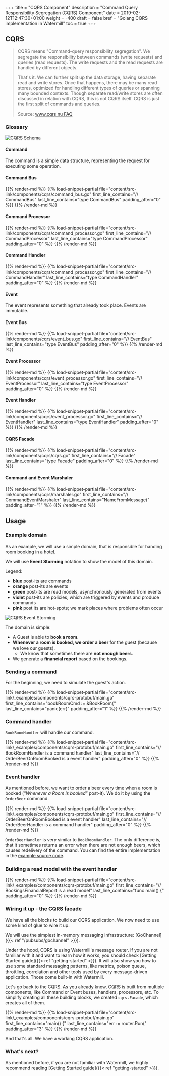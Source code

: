 +++
title = "CQRS Component"
description = "Command Query Responsibility Segregation (CQRS) Component"
date = 2019-02-12T12:47:30+01:00
weight = -400
draft = false
bref = "Golang CQRS implementation in Watermill"
toc = true
+++

## CQRS

> CQRS means "Command-query responsibility segregation". We segregate the responsibility between commands (write requests) and queries (read requests). The write requests and the read requests are handled by different objects.
>
> That's it. We can further split up the data storage, having separate read and write stores. Once that happens, there may be many read stores, optimized for handling different types of queries or spanning many bounded contexts. Though separate read/write stores are often discussed in relation with CQRS, this is not CQRS itself. CQRS is just the first split of commands and queries.
>
> Source: [www.cqrs.nu FAQ](http://www.cqrs.nu/Faq/command-query-responsibility-segregation)

### Glossary

![CQRS Schema](https://threedots.tech/watermill-io/cqrs-big-picture.svg)

#### Command

The command is a simple data structure, representing the request for executing some operation.

#### Command Bus

{{% render-md %}}
{{% load-snippet-partial file="content/src-link/components/cqrs/command_bus.go" first_line_contains="// CommandBus" last_line_contains="type CommandBus" padding_after="0" %}}
{{% /render-md %}}

#### Command Processor

{{% render-md %}}
{{% load-snippet-partial file="content/src-link/components/cqrs/command_processor.go" first_line_contains="// CommandProcessor" last_line_contains="type CommandProcessor" padding_after="0" %}}
{{% /render-md %}}

#### Command Handler

{{% render-md %}}
{{% load-snippet-partial file="content/src-link/components/cqrs/command_processor.go" first_line_contains="// CommandHandler" last_line_contains="type CommandHandler" padding_after="0" %}}
{{% /render-md %}}

#### Event

The event represents something that already took place. Events are immutable.

#### Event Bus

{{% render-md %}}
{{% load-snippet-partial file="content/src-link/components/cqrs/event_bus.go" first_line_contains="// EventBus" last_line_contains="type EventBus" padding_after="0" %}}
{{% /render-md %}}

#### Event Processor

{{% render-md %}}
{{% load-snippet-partial file="content/src-link/components/cqrs/event_processor.go" first_line_contains="// EventProcessor" last_line_contains="type EventProcessor" padding_after="0" %}}
{{% /render-md %}}

#### Event Handler

{{% render-md %}}
{{% load-snippet-partial file="content/src-link/components/cqrs/event_processor.go" first_line_contains="// EventHandler" last_line_contains="type EventHandler" padding_after="0" %}}
{{% /render-md %}}

#### CQRS Facade

{{% render-md %}}
{{% load-snippet-partial file="content/src-link/components/cqrs/cqrs.go" first_line_contains="// Facade" last_line_contains="type Facade" padding_after="0" %}}
{{% /render-md %}}

#### Command and Event Marshaler

{{% render-md %}}
{{% load-snippet-partial file="content/src-link/components/cqrs/marshaler.go" first_line_contains="// CommandEventMarshaler" last_line_contains="NameFromMessage(" padding_after="1" %}}
{{% /render-md %}}

## Usage

### Example domain

As an example, we will use a simple domain, that is responsible for handing room booking in a hotel.

We will use **Event Storming** notation to show the model of this domain.

Legend:

- **blue** post-its are commands
- **orange** post-its are events
- **green** post-its are read models, asynchronously generated from events
- **violet** post-its are policies, which are triggered by events and produce commands
- **pink** post its are hot-spots; we mark places where problems often occur

![CQRS Event Storming](https://threedots.tech/watermill-io/cqrs-example-storming.png)

The domain is simple:

- A Guest is able to **book a room**.
- **Whenever a room is booked, we order a beer** for the guest (because we love our guests).
    - We know that sometimes there are **not enough beers**.
- We generate a **financial report** based on the bookings.


### Sending a command

For the beginning, we need to simulate the guest's action.

{{% render-md %}}
{{% load-snippet-partial file="content/src-link/_examples/components/cqrs-protobuf/main.go" first_line_contains="bookRoomCmd := &BookRoom{" last_line_contains="panic(err)" padding_after="1" %}}
{{% /render-md %}}

### Command handler

`BookRoomHandler` will handle our command.

{{% render-md %}}
{{% load-snippet-partial file="content/src-link/_examples/components/cqrs-protobuf/main.go" first_line_contains="// BookRoomHandler is a command handler" last_line_contains="// OrderBeerOnRoomBooked is a event handler" padding_after="0" %}}
{{% /render-md %}}

### Event handler

As mentioned before, we want to order a beer every time when a room is booked (*"Whenever a Room is booked"* post-it). We do it by using the `OrderBeer` command.

{{% render-md %}}
{{% load-snippet-partial file="content/src-link/_examples/components/cqrs-protobuf/main.go" first_line_contains="// OrderBeerOnRoomBooked is a event handler" last_line_contains="// OrderBeerHandler is a command handler" padding_after="0" %}}
{{% /render-md %}}

`OrderBeerHandler` is very similar to `BookRoomHandler`. The only difference is, that it sometimes returns an error when there are not enough beers, which causes redelivery of the command.
You can find the entire implementation in the [example source code](https://github.com/ThreeDotsLabs/watermill/tree/master/_examples/components/cqrs-protobuf/?utm_source=cqrs_doc).

### Building a read model with the event handler

{{% render-md %}}
{{% load-snippet-partial file="content/src-link/_examples/components/cqrs-protobuf/main.go" first_line_contains="// BookingsFinancialReport is a read model" last_line_contains="func main() {" padding_after="0" %}}
{{% /render-md %}}

### Wiring it up - the CQRS facade

We have all the blocks to build our CQRS application. We now need to use some kind of glue to wire it up.

We will use the simplest in-memory messaging infrastructure: [GoChannel]({{< ref "/pubsubs/gochannel" >}}).

Under the hood, CQRS is using Watermill's message router. If you are not familiar with it and want to learn how it works, you should check [Getting Started guide]({{< ref "getting-started" >}}).
It will also show you how to use some standard messaging patterns, like metrics, poison queue, throttling, correlation and other tools used by every message-driven application. Those come built-in with Watermill.

Let's go back to the CQRS. As you already know, CQRS is built from multiple components, like Command or Event buses, handlers, processors, etc.
To simplify creating all these building blocks, we created `cqrs.Facade`, which creates all of them.

{{% render-md %}}
{{% load-snippet-partial file="content/src-link/_examples/components/cqrs-protobuf/main.go" first_line_contains="main() {" last_line_contains="err := router.Run(" padding_after="3" %}}
{{% /render-md %}}

And that's all. We have a working CQRS application.

### What's next?

As mentioned before, if you are not familiar with Watermill, we highly recommend reading [Getting Started guide]({{< ref "getting-started" >}}).
